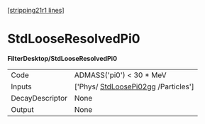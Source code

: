 [[stripping21r1 lines]](./stripping21r1-commonparticles)

# StdLooseResolvedPi0

**FilterDesktop/StdLooseResolvedPi0**

|                 |                                                                         |
|-----------------|-------------------------------------------------------------------------|
| Code            | ADMASS('pi0') \< 30 \* MeV                                              |
| Inputs          | ['Phys/ [StdLoosePi02gg](./stripping21r1-stdloosepi02gg) /Particles'] |
| DecayDescriptor | None                                                                    |
| Output          | None                                                                    |
